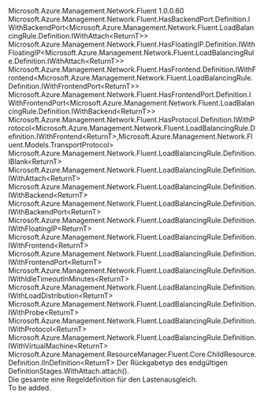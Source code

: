 <Type Name="IDefinition&lt;ReturnT&gt;" FullName="Microsoft.Azure.Management.Network.Fluent.LoadBalancingRule.Definition.IDefinition&lt;ReturnT&gt;">
  <TypeSignature Language="C#" Value="public interface IDefinition&lt;ReturnT&gt; : Microsoft.Azure.Management.Network.Fluent.HasBackendPort.Definition.IWithBackendPort&lt;Microsoft.Azure.Management.Network.Fluent.LoadBalancingRule.Definition.IWithAttach&lt;ReturnT&gt;&gt;, Microsoft.Azure.Management.Network.Fluent.HasFloatingIP.Definition.IWithFloatingIP&lt;Microsoft.Azure.Management.Network.Fluent.LoadBalancingRule.Definition.IWithAttach&lt;ReturnT&gt;&gt;, Microsoft.Azure.Management.Network.Fluent.HasFrontend.Definition.IWithFrontend&lt;Microsoft.Azure.Management.Network.Fluent.LoadBalancingRule.Definition.IWithFrontendPort&lt;ReturnT&gt;&gt;, Microsoft.Azure.Management.Network.Fluent.HasFrontendPort.Definition.IWithFrontendPort&lt;Microsoft.Azure.Management.Network.Fluent.LoadBalancingRule.Definition.IWithBackend&lt;ReturnT&gt;&gt;, Microsoft.Azure.Management.Network.Fluent.HasProtocol.Definition.IWithProtocol&lt;Microsoft.Azure.Management.Network.Fluent.LoadBalancingRule.Definition.IWithFrontend&lt;ReturnT&gt;,Microsoft.Azure.Management.Network.Fluent.Models.TransportProtocol&gt;, Microsoft.Azure.Management.Network.Fluent.LoadBalancingRule.Definition.IBlank&lt;ReturnT&gt;, Microsoft.Azure.Management.Network.Fluent.LoadBalancingRule.Definition.IWithAttach&lt;ReturnT&gt;, Microsoft.Azure.Management.Network.Fluent.LoadBalancingRule.Definition.IWithBackend&lt;ReturnT&gt;, Microsoft.Azure.Management.Network.Fluent.LoadBalancingRule.Definition.IWithBackendPort&lt;ReturnT&gt;, Microsoft.Azure.Management.Network.Fluent.LoadBalancingRule.Definition.IWithFloatingIP&lt;ReturnT&gt;, Microsoft.Azure.Management.Network.Fluent.LoadBalancingRule.Definition.IWithFrontend&lt;ReturnT&gt;, Microsoft.Azure.Management.Network.Fluent.LoadBalancingRule.Definition.IWithFrontendPort&lt;ReturnT&gt;, Microsoft.Azure.Management.Network.Fluent.LoadBalancingRule.Definition.IWithIdleTimeoutInMinutes&lt;ReturnT&gt;, Microsoft.Azure.Management.Network.Fluent.LoadBalancingRule.Definition.IWithLoadDistribution&lt;ReturnT&gt;, Microsoft.Azure.Management.Network.Fluent.LoadBalancingRule.Definition.IWithProbe&lt;ReturnT&gt;, Microsoft.Azure.Management.Network.Fluent.LoadBalancingRule.Definition.IWithProtocol&lt;ReturnT&gt;, Microsoft.Azure.Management.Network.Fluent.LoadBalancingRule.Definition.IWithVirtualMachine&lt;ReturnT&gt;, Microsoft.Azure.Management.ResourceManager.Fluent.Core.ChildResource.Definition.IInDefinition&lt;ReturnT&gt;" />
  <TypeSignature Language="ILAsm" Value=".class public interface auto ansi abstract IDefinition`1&lt;ReturnT&gt; implements class Microsoft.Azure.Management.Network.Fluent.HasBackendPort.Definition.IWithBackendPort`1&lt;class Microsoft.Azure.Management.Network.Fluent.LoadBalancingRule.Definition.IWithAttach`1&lt;!ReturnT&gt;&gt;, class Microsoft.Azure.Management.Network.Fluent.HasFloatingIP.Definition.IWithFloatingIP`1&lt;class Microsoft.Azure.Management.Network.Fluent.LoadBalancingRule.Definition.IWithAttach`1&lt;!ReturnT&gt;&gt;, class Microsoft.Azure.Management.Network.Fluent.HasFrontend.Definition.IWithFrontend`1&lt;class Microsoft.Azure.Management.Network.Fluent.LoadBalancingRule.Definition.IWithFrontendPort`1&lt;!ReturnT&gt;&gt;, class Microsoft.Azure.Management.Network.Fluent.HasFrontendPort.Definition.IWithFrontendPort`1&lt;class Microsoft.Azure.Management.Network.Fluent.LoadBalancingRule.Definition.IWithBackend`1&lt;!ReturnT&gt;&gt;, class Microsoft.Azure.Management.Network.Fluent.HasProtocol.Definition.IWithProtocol`2&lt;class Microsoft.Azure.Management.Network.Fluent.LoadBalancingRule.Definition.IWithFrontend`1&lt;!ReturnT&gt;, class Microsoft.Azure.Management.Network.Fluent.Models.TransportProtocol&gt;, class Microsoft.Azure.Management.Network.Fluent.LoadBalancingRule.Definition.IBlank`1&lt;!ReturnT&gt;, class Microsoft.Azure.Management.Network.Fluent.LoadBalancingRule.Definition.IWithAttach`1&lt;!ReturnT&gt;, class Microsoft.Azure.Management.Network.Fluent.LoadBalancingRule.Definition.IWithBackend`1&lt;!ReturnT&gt;, class Microsoft.Azure.Management.Network.Fluent.LoadBalancingRule.Definition.IWithBackendPort`1&lt;!ReturnT&gt;, class Microsoft.Azure.Management.Network.Fluent.LoadBalancingRule.Definition.IWithFloatingIP`1&lt;!ReturnT&gt;, class Microsoft.Azure.Management.Network.Fluent.LoadBalancingRule.Definition.IWithFrontend`1&lt;!ReturnT&gt;, class Microsoft.Azure.Management.Network.Fluent.LoadBalancingRule.Definition.IWithFrontendPort`1&lt;!ReturnT&gt;, class Microsoft.Azure.Management.Network.Fluent.LoadBalancingRule.Definition.IWithIdleTimeoutInMinutes`1&lt;!ReturnT&gt;, class Microsoft.Azure.Management.Network.Fluent.LoadBalancingRule.Definition.IWithLoadDistribution`1&lt;!ReturnT&gt;, class Microsoft.Azure.Management.Network.Fluent.LoadBalancingRule.Definition.IWithProbe`1&lt;!ReturnT&gt;, class Microsoft.Azure.Management.Network.Fluent.LoadBalancingRule.Definition.IWithProtocol`1&lt;!ReturnT&gt;, class Microsoft.Azure.Management.Network.Fluent.LoadBalancingRule.Definition.IWithVirtualMachine`1&lt;!ReturnT&gt;, class Microsoft.Azure.Management.ResourceManager.Fluent.Core.ChildResource.Definition.IInDefinition`1&lt;!ReturnT&gt;" />
  <TypeSignature Language="DocId" Value="T:Microsoft.Azure.Management.Network.Fluent.LoadBalancingRule.Definition.IDefinition`1" />
  <TypeSignature Language="VB.NET" Value="Public Interface IDefinition(Of ReturnT)&#xA;Implements IBlank(Of ReturnT), IInDefinition(Of ReturnT), IWithAttach(Of ReturnT), IWithBackend(Of ReturnT), IWithBackendPort(Of IWithAttach(Of ReturnT)), IWithBackendPort(Of ReturnT), IWithFloatingIP(Of IWithAttach(Of ReturnT)), IWithFloatingIP(Of ReturnT), IWithFrontend(Of IWithFrontendPort(Of ReturnT)), IWithFrontend(Of ReturnT), IWithFrontendPort(Of IWithBackend(Of ReturnT)), IWithFrontendPort(Of ReturnT), IWithIdleTimeoutInMinutes(Of ReturnT), IWithLoadDistribution(Of ReturnT), IWithProbe(Of ReturnT), IWithProtocol(Of IWithFrontend(Of ReturnT), TransportProtocol), IWithProtocol(Of ReturnT), IWithVirtualMachine(Of ReturnT)" />
  <TypeSignature Language="F#" Value="type IDefinition&lt;'ReturnT&gt; = interface&#xA;    interface IBlank&lt;'ReturnT&gt;&#xA;    interface IWithProtocol&lt;'ReturnT&gt;&#xA;    interface IWithProtocol&lt;IWithFrontend&lt;'ReturnT&gt;, TransportProtocol&gt;&#xA;    interface IWithAttach&lt;'ReturnT&gt;&#xA;    interface IInDefinition&lt;'ReturnT&gt;&#xA;    interface IWithFloatingIP&lt;'ReturnT&gt;&#xA;    interface IWithFloatingIP&lt;IWithAttach&lt;'ReturnT&gt;&gt;&#xA;    interface IWithIdleTimeoutInMinutes&lt;'ReturnT&gt;&#xA;    interface IWithLoadDistribution&lt;'ReturnT&gt;&#xA;    interface IWithProbe&lt;'ReturnT&gt;&#xA;    interface IWithFrontendPort&lt;'ReturnT&gt;&#xA;    interface IWithFrontendPort&lt;IWithBackend&lt;'ReturnT&gt;&gt;&#xA;    interface IWithFrontend&lt;'ReturnT&gt;&#xA;    interface IWithFrontend&lt;IWithFrontendPort&lt;'ReturnT&gt;&gt;&#xA;    interface IWithBackend&lt;'ReturnT&gt;&#xA;    interface IWithVirtualMachine&lt;'ReturnT&gt;&#xA;    interface IWithBackendPort&lt;'ReturnT&gt;&#xA;    interface IWithBackendPort&lt;IWithAttach&lt;'ReturnT&gt;&gt;" />
  <AssemblyInfo>
    <AssemblyName>Microsoft.Azure.Management.Network.Fluent</AssemblyName>
    <AssemblyVersion>1.0.0.60</AssemblyVersion>
  </AssemblyInfo>
  <TypeParameters>
    <TypeParameter Name="ParentT" />
  </TypeParameters>
  <Interfaces>
    <Interface>
      <InterfaceName>Microsoft.Azure.Management.Network.Fluent.HasBackendPort.Definition.IWithBackendPort&lt;Microsoft.Azure.Management.Network.Fluent.LoadBalancingRule.Definition.IWithAttach&lt;ReturnT&gt;&gt;</InterfaceName>
    </Interface>
    <Interface>
      <InterfaceName>Microsoft.Azure.Management.Network.Fluent.HasFloatingIP.Definition.IWithFloatingIP&lt;Microsoft.Azure.Management.Network.Fluent.LoadBalancingRule.Definition.IWithAttach&lt;ReturnT&gt;&gt;</InterfaceName>
    </Interface>
    <Interface>
      <InterfaceName>Microsoft.Azure.Management.Network.Fluent.HasFrontend.Definition.IWithFrontend&lt;Microsoft.Azure.Management.Network.Fluent.LoadBalancingRule.Definition.IWithFrontendPort&lt;ReturnT&gt;&gt;</InterfaceName>
    </Interface>
    <Interface>
      <InterfaceName>Microsoft.Azure.Management.Network.Fluent.HasFrontendPort.Definition.IWithFrontendPort&lt;Microsoft.Azure.Management.Network.Fluent.LoadBalancingRule.Definition.IWithBackend&lt;ReturnT&gt;&gt;</InterfaceName>
    </Interface>
    <Interface>
      <InterfaceName>Microsoft.Azure.Management.Network.Fluent.HasProtocol.Definition.IWithProtocol&lt;Microsoft.Azure.Management.Network.Fluent.LoadBalancingRule.Definition.IWithFrontend&lt;ReturnT&gt;,Microsoft.Azure.Management.Network.Fluent.Models.TransportProtocol&gt;</InterfaceName>
    </Interface>
    <Interface>
      <InterfaceName>Microsoft.Azure.Management.Network.Fluent.LoadBalancingRule.Definition.IBlank&lt;ReturnT&gt;</InterfaceName>
    </Interface>
    <Interface>
      <InterfaceName>Microsoft.Azure.Management.Network.Fluent.LoadBalancingRule.Definition.IWithAttach&lt;ReturnT&gt;</InterfaceName>
    </Interface>
    <Interface>
      <InterfaceName>Microsoft.Azure.Management.Network.Fluent.LoadBalancingRule.Definition.IWithBackend&lt;ReturnT&gt;</InterfaceName>
    </Interface>
    <Interface>
      <InterfaceName>Microsoft.Azure.Management.Network.Fluent.LoadBalancingRule.Definition.IWithBackendPort&lt;ReturnT&gt;</InterfaceName>
    </Interface>
    <Interface>
      <InterfaceName>Microsoft.Azure.Management.Network.Fluent.LoadBalancingRule.Definition.IWithFloatingIP&lt;ReturnT&gt;</InterfaceName>
    </Interface>
    <Interface>
      <InterfaceName>Microsoft.Azure.Management.Network.Fluent.LoadBalancingRule.Definition.IWithFrontend&lt;ReturnT&gt;</InterfaceName>
    </Interface>
    <Interface>
      <InterfaceName>Microsoft.Azure.Management.Network.Fluent.LoadBalancingRule.Definition.IWithFrontendPort&lt;ReturnT&gt;</InterfaceName>
    </Interface>
    <Interface>
      <InterfaceName>Microsoft.Azure.Management.Network.Fluent.LoadBalancingRule.Definition.IWithIdleTimeoutInMinutes&lt;ReturnT&gt;</InterfaceName>
    </Interface>
    <Interface>
      <InterfaceName>Microsoft.Azure.Management.Network.Fluent.LoadBalancingRule.Definition.IWithLoadDistribution&lt;ReturnT&gt;</InterfaceName>
    </Interface>
    <Interface>
      <InterfaceName>Microsoft.Azure.Management.Network.Fluent.LoadBalancingRule.Definition.IWithProbe&lt;ReturnT&gt;</InterfaceName>
    </Interface>
    <Interface>
      <InterfaceName>Microsoft.Azure.Management.Network.Fluent.LoadBalancingRule.Definition.IWithProtocol&lt;ReturnT&gt;</InterfaceName>
    </Interface>
    <Interface>
      <InterfaceName>Microsoft.Azure.Management.Network.Fluent.LoadBalancingRule.Definition.IWithVirtualMachine&lt;ReturnT&gt;</InterfaceName>
    </Interface>
    <Interface>
      <InterfaceName>Microsoft.Azure.Management.ResourceManager.Fluent.Core.ChildResource.Definition.IInDefinition&lt;ReturnT&gt;</InterfaceName>
    </Interface>
  </Interfaces>
  <Docs>
    <typeparam name="ReturnT">Der Rückgabetyp des endgültigen DefinitionStages.WithAttach.attach().</typeparam>
    <summary>
            Die gesamte eine Regeldefinition für den Lastenausgleich.
            </summary>
    <remarks>To be added.</remarks>
  </Docs>
  <Members />
</Type>